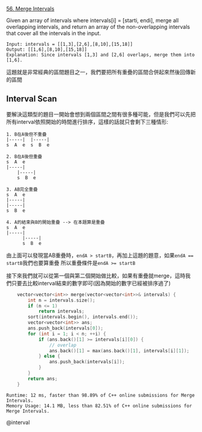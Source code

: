 [56. Merge Intervals](https://leetcode.com/problems/merge-intervals/)

Given an array of intervals where intervals[i] = [starti, endi], merge all overlapping intervals, and return an array of the non-overlapping intervals that cover all the intervals in the input.

 ```
Input: intervals = [[1,3],[2,6],[8,10],[15,18]]
Output: [[1,6],[8,10],[15,18]]
Explanation: Since intervals [1,3] and [2,6] overlaps, merge them into [1,6].
 ```

 這題就是非常經典的區間題目之一，我們要把所有重疊的區間合併起來然後回傳新的區間

## Interval Scan
要解決這類型的題目一開始會想到兩個區間之間有很多種可能，但是我們可以先把所有interval依照開始的時間進行排序，這樣的話就只會剩下三種情形:
```
1. B在A後但不重疊
|-----|  |-----|
s  A  e  s  B  e

2. B在A後但重疊
s  A  e
|-----|
    |-----|
    s  B  e

3. AB完全重疊
s  A  e
|-----|
|-----|
s  B  e

4. A的結束與B的開始重疊 --> 在本題算是重疊
s  A  e
|-----|
      |-----|
      s  B  e

```
由上面可以發現當AB重疊時，`endA > startB`，再加上這題的題意，如果`endA == startB`我們也要算重疊
所以重疊條件是`endA >= startB`

接下來我們就可以從第一個與第二個開始做比較，如果有重疊就merge，這時我們只要去比較interval結束的數字即可(因為開始的數字已經被排序過了)

```cpp
    vector<vector<int>> merge(vector<vector<int>>& intervals) {
        int n = intervals.size();
        if (n <= 1)
            return intervals;
        sort(intervals.begin(), intervals.end());
        vector<vector<int>> ans;
        ans.push_back(intervals[0]);
        for (int i = 1; i < n; ++i) {
            if (ans.back()[1] >= intervals[i][0]) {
                // overlap
                ans.back()[1] = max(ans.back()[1], intervals[i][1]);
            } else {
                ans.push_back(intervals[i]);
            }
        }
        return ans;
    }
```

```
Runtime: 12 ms, faster than 98.89% of C++ online submissions for Merge Intervals.
Memory Usage: 14.1 MB, less than 82.51% of C++ online submissions for Merge Intervals.
```

@interval
